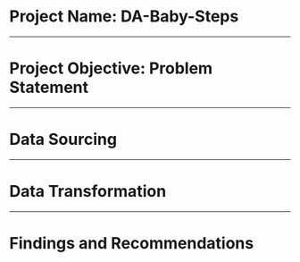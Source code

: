 # Project Name: DA-Baby-Steps

---
# Project Objective: Problem Statement

---
# Data Sourcing

---
# Data Transformation

---
# Findings and Recommendations



